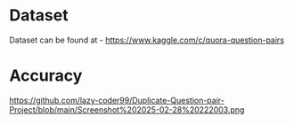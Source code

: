# Dataset
Dataset can be found at - https://www.kaggle.com/c/quora-question-pairs

# Accuracy
https://github.com/lazy-coder99/Duplicate-Question-pair-Project/blob/main/Screenshot%202025-02-28%20222003.png
